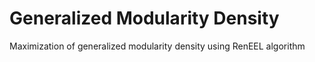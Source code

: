 # Generalized Modularity Density
Maximization of generalized modularity density using RenEEL algorithm
